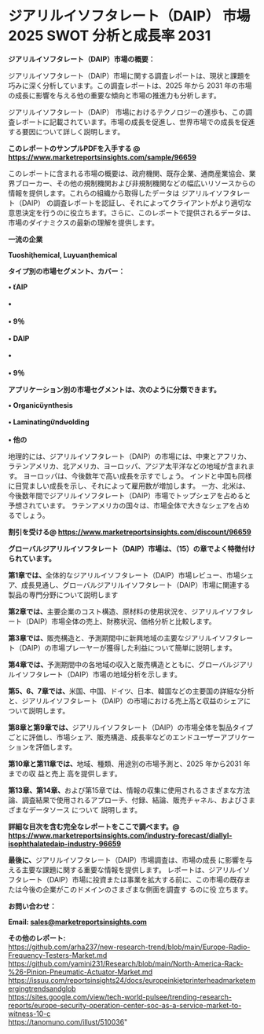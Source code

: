 # ジアリルイソフタレート（DAIP） 市場 2025 SWOT 分析と成長率 2031

<strong><b>ジアリルイソフタレート（DAIP）市場の概要：</b></strong>

ジアリルイソフタレート（DAIP）市場に関する調査レポートは、現状と課題を巧みに深く分析しています。この調査レポートは、2025 年から 2031 年の市場の成長に影響を与える他の重要な傾向と市場の推進力も分析します。

ジアリルイソフタレート（DAIP） 市場におけるテクノロジーの進歩も、この調査レポートに記載されています。市場の成長を促進し、世界市場での成長を促進する要因について詳しく説明します。

<strong>このレポートのサンプルPDFを入手する @ <a href=https://www.marketreportsinsights.com/sample/96659>https://www.marketreportsinsights.com/sample/96659</a></strong>

このレポートに含まれる市場の概要は、政府機関、既存企業、通商産業協会、業界ブローカー、その他の規制機関および非規制機関などの幅広いリソースからの情報を提供します。これらの組織から取得したデータは ジアリルイソフタレート（DAIP） の調査レポートを認証し、それによってクライアントがより適切な意思決定を行うのに役立ちます。さらに、このレポートで提供されるデータは、市場のダイナミクスの最新の理解を提供します。

<strong>一流の企業</strong>

<strong><b>Tuoshihemical, Luyuanhemical</b></strong>

<strong><b>タイプ別の市場セグメント、カバー：</b></strong>

<strong>• AIP<br><br>• <br><br>•  9％<br><br>• DAIP <br><br>• <br><br>•  9％</strong>

<strong><b>アプリケーション別の市場セグメントは、次のように分類できます。</b></strong>

<strong>• Organicynthesis<br><br>• Laminatingndolding<br><br>• 他の</strong>

 地理的には、ジアリルイソフタレート（DAIP）の市場には、中東とアフリカ、ラテンアメリカ、北アメリカ、ヨーロッパ、アジア太平洋などの地域が含まれます。 ヨーロッパは、今後数年で高い成長を示すでしょう。 インドと中国も同様に目覚ましい成長を示し、それによって雇用数が増加します。 一方、北米は、今後数年間でジアリルイソフタレート（DAIP）市場でトップシェアを占めると予想されています。 ラテンアメリカの国々は、市場全体で大きなシェアを占めるでしょう。

<strong>割引を受ける@ <a href=https://www.marketreportsinsights.com/discount/96659>https://www.marketreportsinsights.com/discount/96659</a></strong>

<strong><b>グローバルジアリルイソフタレート（DAIP）市場は、（15）の章でよく特徴付けられています。</b></strong>

<strong><b>第</b></strong><strong><b>1章では、</b></strong>全体的なジアリルイソフタレート（DAIP）市場レビュー、市場シェア、成長見通し、グローバルジアリルイソフタレート（DAIP）市場に関連する製品の専門分野について説明します

<strong><b>第2章では、</b></strong>主要企業のコスト構造、原材料の使用状況を、ジアリルイソフタレート（DAIP）市場全体の売上、財務状況、価格分析と比較します。

<strong><b>第3章では、</b></strong>販売構造と、予測期間中に新興地域の主要なジアリルイソフタレート（DAIP）の市場プレーヤーが獲得した利益について簡単に説明します。

<strong><b>第4章では、</b></strong>予測期間中の各地域の収入と販売構造とともに、グローバルジアリルイソフタレート（DAIP）市場の地域分析を示します。

<strong><b>第5、6、7章では、</b></strong>米国、中国、ドイツ、日本、韓国などの主要国の詳細な分析と、ジアリルイソフタレート（DAIP）の市場における売上高と収益のシェアについて説明します。

<strong><b>第8章と第9章では、</b></strong>ジアリルイソフタレート（DAIP）の市場全体を製品タイプごとに評価し、市場シェア、販売構造、成長率などのエンドユーザーアプリケーションを評価します。

<strong><b>第10章と第11章では、</b></strong>地域、種類、用途別の市場予測と、2025 年から2031 年までの収 益と売上 高を提供します。

<strong><b>第13章、第14章、</b></strong>および第15章では、情報の収集に使用されるさまざまな方法論、調査結果で使用されるアプローチ、付録、結論、販売チャネル、およびさまざまなデータソース について 説明します。

<strong>詳細な目次を含む完全なレポートをここで調べます。@ <a href=https://www.marketreportsinsights.com/industry-forecast/diallyl-isophthalatedaip-industry-96659>https://www.marketreportsinsights.com/industry-forecast/diallyl-isophthalatedaip-industry-96659</a></strong>

<strong><b>最後に、</b></strong>ジアリルイソフタレート（DAIP）市場調査は、市場の成長 に影響を</a>与える主要な課題に関する重要な情報を提供します。 レポートは、ジアリルイソフタレート（DAIP）市場に投資または事業を拡大する前に、この市場の既存または今後の企業がこのドメインのさまざまな側面を調査す るのに役 立ちます。

<strong><b>お問い合わせ：</b></strong>

<strong>Email: </strong><a href=mailto:sales@marketreportsinsights.com><strong>sales@marketreportsinsights.com</strong></a>

<strong>その他のレポート:</strong>
<br>
<a href=https://github.com/arha237/new-research-trend/blob/main/Europe-Radio-Frequency-Testers-Market.md>https://github.com/arha237/new-research-trend/blob/main/Europe-Radio-Frequency-Testers-Market.md</a>
<br>
<a href=https://github.com/yamini231/Research/blob/main/North-America-Rack-%26-Pinion-Pneumatic-Actuator-Market.md>https://github.com/yamini231/Research/blob/main/North-America-Rack-%26-Pinion-Pneumatic-Actuator-Market.md</a>
<br>
<a href=https://issuu.com/reportsinsights24/docs/europeinkjetprinterheadmarketemergingtrendsandglob>https://issuu.com/reportsinsights24/docs/europeinkjetprinterheadmarketemergingtrendsandglob</a>
<br>
<a href=https://sites.google.com/view/tech-world-pulsee/trending-research-reports/europe-security-operation-center-soc-as-a-service-market-to-witness-10-c>https://sites.google.com/view/tech-world-pulsee/trending-research-reports/europe-security-operation-center-soc-as-a-service-market-to-witness-10-c</a>
<br>
<a href=https://tanomuno.com/illust/510036>https://tanomuno.com/illust/510036</a>"
